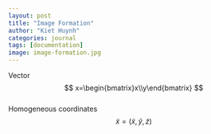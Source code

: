 ```yaml
---
layout: post
title: "Image Formation"
author: "Kiet Huynh"
categories: journal
tags: [documentation]
image: image-formation.jpg
---
```


Vector
$$ x=\begin{bmatrix}x\\y\end{bmatrix} $$   
Homogeneous coordinates
$$\tilde x = (\tilde x, \tilde y, \tilde z)$$
<!--stackedit_data:
eyJoaXN0b3J5IjpbLTYwNDQ0NTg0MSwtMTk4MTI3ODAxMCwtNT
E5NTU5NjY2LDIwNjEyNjIzNTAsLTc1NzU5NTEyMCwtNzQyNTYx
MzYzXX0=
-->